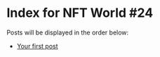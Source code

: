 # Index for NFT World #24
Posts will be displayed in the order below:

- [Your first post](./001-first.md)

